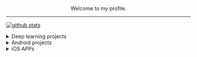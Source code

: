 
<div align="center">
  <p>Welcome to my profile.</p>
</div>


****

[![github stats](https://github-readme-stats-39zwh8m6f-dreamcontinue.vercel.app/api?username=syt2&show_icons=true&theme=dracula&count_private=true&include_all_commits=true)](https://github.com/syt2)


<details>
  <summary>Deep learning projects</summary>
    <a href="https://github.com/syt2/CNN">
      <img align="center" src="https://github-readme-stats-39zwh8m6f-dreamcontinue.vercel.app/api/pin/?username=syt2&theme=dracula&repo=CNN" />
    </a>
    <a href="https://github.com/syt2/SKNet">
      <img align="center" src="https://github-readme-stats-39zwh8m6f-dreamcontinue.vercel.app/api/pin/?username=syt2&theme=dracula&repo=SKNet" />
    </a>
    <a href="https://github.com/syt2/CRA">
      <img align="center" src="https://github-readme-stats-39zwh8m6f-dreamcontinue.vercel.app/api/pin/?username=syt2&theme=dracula&repo=CRA" />
    </a>
    <a href="https://github.com/syt2/KAConv">
      <img align="center" src="https://github-readme-stats-39zwh8m6f-dreamcontinue.vercel.app/api/pin/?username=syt2&theme=dracula&repo=KAConv" />
    </a>
</details>

<details>
  <summary>Android projects</summary>
    <a href="https://github.com/syt2/Lavender">
      <img align="center" src="https://github-readme-stats-39zwh8m6f-dreamcontinue.vercel.app/api/pin/?username=syt2&theme=dracula&repo=Lavender" />
    </a>
    <a href="https://github.com/syt2/500pxdownloader">
      <img align="center" src="https://github-readme-stats-39zwh8m6f-dreamcontinue.vercel.app/api/pin/?username=syt2&theme=dracula&repo=500pxdownloader" />
    </a>
</details>
<details>
  <summary>iOS APPs</summary>
    <a href="https://apps.apple.com/app/id1658454999">
      <img align="center" src="https://www.tracepad.site/icon.png" width=120/>
    </a>
    <a href="https://apps.apple.com/app/id6446406315">
      <img align="center" src="https://github.com/syt2/Sudoku-Plus/raw/gh-pages/icon.png" width=120/>
    </a>
</details>

<!--
[![Top Langs](https://github-readme-stats-39zwh8m6f-dreamcontinue.vercel.app/api/top-langs/?username=syt2)](https://github.com/anuraghazra/github-readme-stats)
-->
